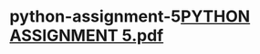 # python-assignment-5[PYTHON ASSIGNMENT 5.pdf](https://github.com/Ravindarreddy333/python-assignment-5/files/8639046/PYTHON.ASSIGNMENT.5.pdf)
